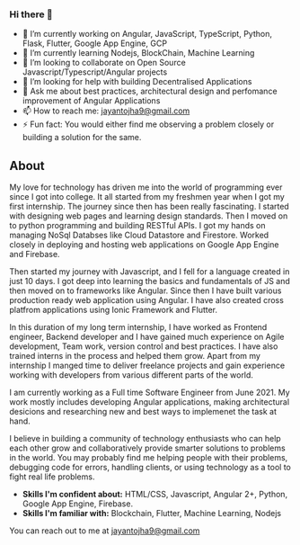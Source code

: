### Hi there 👋

<!--
**Jayant0jha/Jayant0jha** is a ✨ _special_ ✨ repository because its `README.md` (this file) appears on your GitHub profile.

Here are some ideas to get you started:
-->
- 🔭 I’m currently working on Angular, JavaScript, TypeScript, Python, Flask, Flutter, Google App Engine, GCP
- 🌱 I’m currently learning Nodejs, BlockChain, Machine Learning
- 👯 I’m looking to collaborate on Open Source Javascript/Typescript/Angular projects
- 🤔 I’m looking for help with building Decentralised Applications
- 💬 Ask me about best practices, architectural design and perfomance improvement of Angular Applications
- 📫 How to reach me: jayantojha9@gmail.com
- ⚡ Fun fact:  You would either find me observing a problem closely or building a solution for the same.


## About
My love for technology has driven me into the world of programming ever since I got into college. It all started from my freshmen year when I got my first internship. The journey since then has been really fascinating. I started with designing web pages and learning design standards. Then I moved on to python programming and building RESTful APIs. I got my hands on managing NoSql Databses like Cloud Datastore and Firestore. Worked closely in deploying and hosting web applications on Google App Engine and Firebase.

Then started my journey with Javascript, and I fell for a language created in just 10 days. I got deep into learning the basics and fundamentals of JS and then moved on to frameworks like Angular. Since then I have built various production ready web application using Angular. I have also created cross platfrom applications using Ionic Framework and Flutter.

In this duration of my long term internship, I have worked as Frontend engineer, Backend developer and I have gained much experience on Agile development, Team work, version control and best practices. I have also trained interns in the process and helped them grow.
Apart from my internship I manged time to deliver freelance projects and gain experience working with developers from various different parts of the world.

I am currently working as a Full time Software Engineer from June 2021. My work mostly includes developing Angular applications, making architectural desicions and researching new and best ways to implemenet the task at hand.


I believe in building a community of technology enthusiasts who can help each other grow and collaboratively provide smarter solutions to problems in the world. You may probably find me helping people with their problems, debugging code for errors, handling clients, or using technology as a tool to fight real life problems.

- **Skills I'm confident about:** HTML/CSS, Javascript, Angular 2+, Python, Google App Engine, Firebase.
- **Skills I'm familiar with:** Blockchain, Flutter, Machine Learning, Nodejs

You can reach out to me at jayantojha9@gmail.com